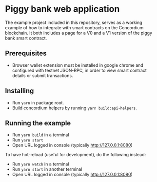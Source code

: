 # Piggy bank web application

The example project included in this repository, serves as a working example of how to integrate with smart contracts on the Concordium blockchain.
It both includes a page for a V0 and a V1 version of the piggy bank smart contract.

## Prerequisites

-   Browser wallet extension must be installed in google chrome and configured with testnet JSON-RPC, in order to view smart contract details or submit transactions.

## Installing

-   Run `yarn` in package root.
-   Build concordium helpers by running `yarn build:api-helpers`.

## Running the example

-   Run `yarn build` in a terminal
-   Run `yarn start`
-   Open URL logged in console (typically http://127.0.0.1:8080)

To have hot-reload (useful for development), do the following instead:

-   Run `yarn watch` in a terminal
-   Run `yarn start` in another terminal
-   Open URL logged in console (typically http://127.0.0.1:8080)
